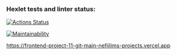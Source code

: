 ### Hexlet tests and linter status:
[![Actions Status](https://github.com/SergeiZinovev1994/frontend-project-11/actions/workflows/hexlet-check.yml/badge.svg)](https://github.com/SergeiZinovev1994/frontend-project-11/actions)

[![Maintainability](https://qlty.sh/badges/e94bbd32-0082-4e97-a38d-61a1743d0fb0/maintainability.svg)](https://qlty.sh/gh/SergeiZinovev1994/projects/frontend-project-11)


https://frontend-project-11-git-main-nefijlims-projects.vercel.app